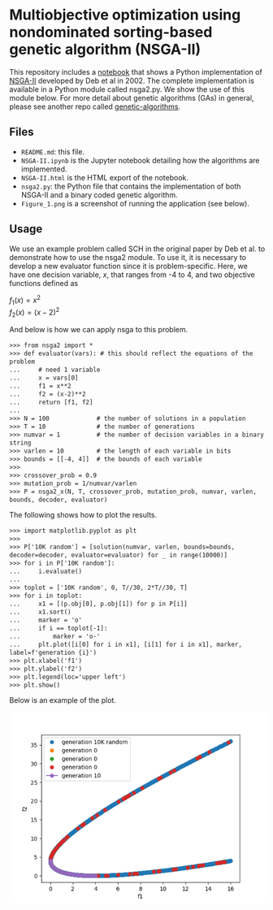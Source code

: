 # Multiobjective optimization using nondominated sorting-based genetic algorithm (NSGA-II)

This repository includes a [notebook](NSGA-II.ipynb) that shows a Python implementation of [NSGA-II](https://ieeexplore.ieee.org/abstract/document/996017?casa_token=pEj5es5El6QAAAAA:viir5gQ55UmNLiGOWQSeV8daGZzZ_Ffwsp9g8rwA6p3X2i4nk4JGNn-PwLO4NZehpHy6G-Fy) developed by Deb et al in 2002. The complete implementation is available in a Python module called nsga2.py. We show the use of this module below. For more detail about genetic algorithms (GAs) in general, please see another repo called [genetic-algorithms](https://github.com/ncxiao/genetic-algorithms).

## Files

- `README.md`: this file.
- `NSGA-II.ipynb` is the Jupyter notebook detailing how the algorithms are implemented.
- `NSGA-II.html` is the HTML export of the notebook.
- `nsga2.py`: the Python file that contains the implementation of both NSGA-II and a binary coded genetic algorithm.
- `Figure_1.png` is a screenshot of running the application (see below).

## Usage

We use an example problem called SCH in the original paper by Deb et al. to demonstrate how to use the nsga2 module. To use it, it is necessary to develop a new evaluator function since it is problem-specific. Here, we have one decision variable, $x$, that ranges from -4 to 4, and two objective functions defined as

$f_1(x) = x^2$  
$f_2(x) = (x-2)^2$

And below is how we can apply nsga to this problem.

```
>>> from nsga2 import *
>>> def evaluator(vars): # this should reflect the equations of the problem
...     # need 1 variable
...     x = vars[0]
...     f1 = x**2
...     f2 = (x-2)**2
...     return [f1, f2]
... 
>>> N = 100             # the number of solutions in a population
>>> T = 10              # the number of generations
>>> numvar = 1          # the number of decision variables in a binary string
>>> varlen = 10         # the length of each variable in bits
>>> bounds = [[-4, 4]]  # the bounds of each variable
>>>
>>> crossover_prob = 0.9
>>> mutation_prob = 1/numvar/varlen
>>> P = nsga2_x(N, T, crossover_prob, mutation_prob, numvar, varlen, bounds, decoder, evaluator)
```

The following shows how to plot the results.

```
>>> import matplotlib.pyplot as plt
>>> 
>>> P['10K random'] = [solution(numvar, varlen, bounds=bounds, decoder=decoder, evaluator=evaluator) for _ in range(10000)]
>>> for i in P['10K random']:
...     i.evaluate()
... 
>>> toplot = ['10K random', 0, T//30, 2*T//30, T]
>>> for i in toplot:
...     x1 = [(p.obj[0], p.obj[1]) for p in P[i]]
...     x1.sort()
...     marker = 'o'
...     if i == toplot[-1]:
...         marker = 'o-'
...     plt.plot([i[0] for i in x1], [i[1] for i in x1], marker, label=f'generation {i}')
>>> plt.xlabel('f1')
>>> plt.ylabel('f2')
>>> plt.legend(loc='upper left')
>>> plt.show()
```

Below is an example of the plot.

![](Figure_1.png)
